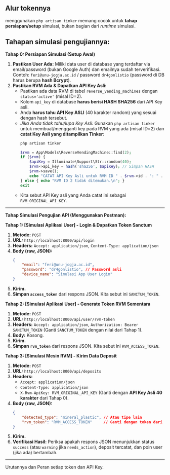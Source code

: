 **Alur tokennya**
---
menggunakan `php artisan tinker` memang cocok untuk **tahap persiapan/setup** simulasi, bukan bagian dari *runtime* simulasi.

Tahapan simulasi pengujiannya:
---

**Tahap 0: Persiapan Simulasi (Setup Awal)**

1.  **Pastikan User Ada:** Miliki data user di database yang terdaftar via email/password (bukan Google Auth) dan emailnya sudah terverifikasi. Contoh: `feri@unu-jogja.ac.id` / password `dr4gonlistio` (password di DB harus berupa **hash Bcrypt**).
2.  **Pastikan RVM Ada & Dapatkan API Key Asli:**
    *   Pastikan ada data RVM di tabel `reverse_vending_machines` dengan `status='active'` (misal ID=2).
    *   Kolom `api_key` di database **harus berisi HASH SHA256** dari API Key asli.
    *   Anda **harus tahu API Key ASLI** (40 karakter random) yang sesuai dengan hash tersebut.
    *   *Jika Anda tidak tahu/lupa Key Asli:* Gunakan `php artisan tinker` untuk membuat/mengganti key pada RVM yang ada (misal ID=2) dan **catat Key Asli yang ditampilkan Tinker**:
        ```bash
        php artisan tinker
        ```
        ```php
        $rvm = App\Models\ReverseVendingMachine::find(2);
        if ($rvm) {
            $apiKey = Illuminate\Support\Str::random(40);
            $rvm->api_key = hash('sha256', $apiKey); // Simpan HASH
            $rvm->save();
            echo "CATAT API Key Asli untuk RVM ID " . $rvm->id . ": " . $apiKey . "\n"; // <-- CATAT INI
        } else { echo "RVM ID 2 tidak ditemukan.\n"; }
        exit
        ```
    *   Kita sebut API Key asli yang Anda catat ini sebagai `RVM_ORIGINAL_API_KEY`.

---

**Tahap Simulasi Pengujian API (Menggunakan Postman):**

**Tahap 1: [Simulasi Aplikasi User] - Login & Dapatkan Token Sanctum**

1.  **Metode:** `POST`
2.  **URL:** `http://localhost:8000/api/login`
3.  **Headers:** `Accept: application/json`, `Content-Type: application/json`
4.  **Body (raw, JSON):**
    ```json
    {
        "email": "feri@unu-jogja.ac.id",
        "password": "dr4gonlistio", // Password asli
        "device_name": "Simulasi App User Login"
    }
    ```
5.  **Kirim.**
6.  **Simpan `access_token`** dari respons JSON. Kita sebut ini `SANCTUM_TOKEN`.

**Tahap 2: [Simulasi Aplikasi User] - Generate Token RVM Sementara**

1.  **Metode:** `POST`
2.  **URL:** `http://localhost:8000/api/user/rvm-token`
3.  **Headers:** `Accept: application/json`, `Authorization: Bearer SANCTUM_TOKEN` (Ganti `SANCTUM_TOKEN` dengan nilai dari Tahap 1).
4.  **Body:** Kosong.
5.  **Kirim.**
6.  **Simpan `rvm_token`** dari respons JSON. Kita sebut ini `RVM_ACCESS_TOKEN`.

**Tahap 3: [Simulasi Mesin RVM] - Kirim Data Deposit**

1.  **Metode:** `POST`
2.  **URL:** `http://localhost:8000/api/deposits`
3.  **Headers:**
    *   `Accept: application/json`
    *   `Content-Type: application/json`
    *   `X-Rvm-ApiKey: RVM_ORIGINAL_API_KEY` (Ganti dengan **API Key Asli 40 karakter** dari Tahap 0).
4.  **Body (raw, JSON):**
    ```json
    {
        "detected_type": "mineral_plastic", // Atau tipe lain
        "rvm_token": "RVM_ACCESS_TOKEN"     // Ganti dengan token dari Tahap 2
    }
    ```
5.  **Kirim.**
6.  **Verifikasi Hasil:** Periksa apakah respons JSON menunjukkan status `success` (atau `warning` jika `needs_action`), deposit tercatat, dan poin user (jika ada) bertambah.

---

Urutannya dan Peran setiap token dan API Key.